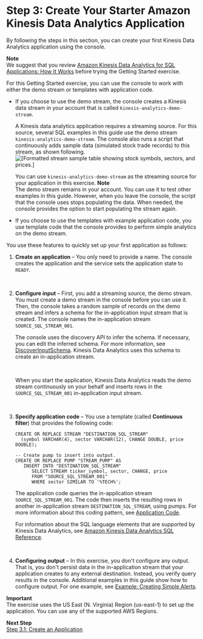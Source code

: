 # Step 3: Create Your Starter Amazon Kinesis Data Analytics Application<a name="get-started-exercise"></a>

By following the steps in this section, you can create your first Kinesis Data Analytics application using the console\. 

**Note**  
We suggest that you review [Amazon Kinesis Data Analytics for SQL Applications: How It Works](how-it-works.md) before trying the Getting Started exercise\.

For this Getting Started exercise, you can use the console to work with either the demo stream or templates with application code\.
+ If you choose to use the demo stream, the console creates a Kinesis data stream in your account that is called `kinesis-analytics-demo-stream`\.

  A Kinesis data analytics application requires a streaming source\. For this source, several SQL examples in this guide use the demo stream `kinesis-analytics-demo-stream`\. The console also runs a script that continuously adds sample data \(simulated stock trade records\) to this stream, as shown following\.  
![\[Formatted stream sample table showing stock symbols, sectors, and prices.\]](http://docs.aws.amazon.com/kinesisanalytics/latest/dev/images/gs-v2-30.png)

  You can use `kinesis-analytics-demo-stream` as the streaming source for your application in this exercise\.
**Note**  
The demo stream remains in your account\. You can use it to test other examples in this guide\. However, when you leave the console, the script that the console uses stops populating the data\. When needed, the console provides the option to start populating the stream again\. 
+ If you choose to use the templates with example application code, you use template code that the console provides to perform simple analytics on the demo stream\. 

You use these features to quickly set up your first application as follows:

1. **Create an application** – You only need to provide a name\. The console creates the application and the service sets the application state to `READY`\.

    

1. **Configure input** – First, you add a streaming source, the demo stream\. You must create a demo stream in the console before you can use it\. Then, the console takes a random sample of records on the demo stream and infers a schema for the in\-application input stream that is created\. The console names the in\-application stream `SOURCE_SQL_STREAM_001`\.

   The console uses the discovery API to infer the schema\. If necessary, you can edit the inferred schema\. For more information, see [DiscoverInputSchema](API_DiscoverInputSchema.md)\. Kinesis Data Analytics uses this schema to create an in\-application stream\.

    

   When you start the application, Kinesis Data Analytics reads the demo stream continuously on your behalf and inserts rows in the `SOURCE_SQL_STREAM_001` in\-application input stream\. 

    

1. **Specify application code** – You use a template \(called **Continuous filter**\) that provides the following code:

   ```
   CREATE OR REPLACE STREAM "DESTINATION_SQL_STREAM" 
     (symbol VARCHAR(4), sector VARCHAR(12), CHANGE DOUBLE, price DOUBLE);
    
   -- Create pump to insert into output. 
   CREATE OR REPLACE PUMP "STREAM_PUMP" AS 
      INSERT INTO "DESTINATION_SQL_STREAM"  
         SELECT STREAM ticker_symbol, sector, CHANGE, price
         FROM "SOURCE_SQL_STREAM_001"
         WHERE sector SIMILAR TO '%TECH%';
   ```

   The application code queries the in\-application stream `SOURCE_SQL_STREAM_001`\. The code then inserts the resulting rows in another in\-application stream `DESTINATION_SQL_STREAM`, using pumps\. For more information about this coding pattern, see [Application Code](how-it-works-app-code.md)\. 

   For information about the SQL language elements that are supported by Kinesis Data Analytics, see [Amazon Kinesis Data Analytics SQL Reference](https://docs.aws.amazon.com/kinesisanalytics/latest/sqlref/analytics-sql-reference.html)\.

    

1. **Configuring output** – In this exercise, you don't configure any output\. That is, you don't persist data in the in\-application stream that your application creates to any external destination\. Instead, you verify query results in the console\. Additional examples in this guide show how to configure output\. For one example, see [Example: Creating Simple Alerts](app-simple-alerts.md)\.

**Important**  
The exercise uses the US East \(N\. Virginia\) Region \(us\-east\-1\) to set up the application\. You can use any of the supported AWS Regions\.

**Next Step**  
[Step 3\.1: Create an Application](get-started-create-app.md)